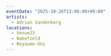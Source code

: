 ```yaml
---
eventDate: "2025-10-26T13:00:00+00:00"
artists:
  - Adrian Vandenberg
locations:
  - Venue23
  - Wakefield
  - Royaume-Uni
---
```

